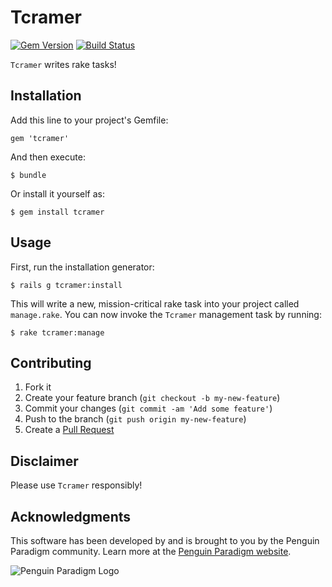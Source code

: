 # Tcramer

[![Gem Version](https://badge.fury.io/rb/tcramer.svg)](http://badge.fury.io/rb/tcramer)
[![Build Status](https://travis-ci.org/PenguinParadigm/tcramer.svg?branch=master)](https://travis-ci.org/PenguinParadigm/tcramer)

`Tcramer` writes rake tasks!

## Installation

Add this line to your project's Gemfile:

    gem 'tcramer'

And then execute:

    $ bundle

Or install it yourself as:

    $ gem install tcramer

## Usage

First, run the installation generator:

    $ rails g tcramer:install

This will write a new, mission-critical rake task into your project called `manage.rake`. You can now invoke the `Tcramer` management task by running:

    $ rake tcramer:manage

## Contributing

1. Fork it
2. Create your feature branch (`git checkout -b my-new-feature`)
3. Commit your changes (`git commit -am 'Add some feature'`)
4. Push to the branch (`git push origin my-new-feature`)
5. Create a [Pull Request](https://help.github.com/articles/using-pull-requests/)

## Disclaimer

Please use `Tcramer` responsibly!

## Acknowledgments

This software has been developed by and is brought to you by the Penguin Paradigm community. Learn more at the
[Penguin Paradigm website](http://www.penguinparadigm.com/).

![Penguin Paradigm Logo](http://www.penguinparadigm.com/penguin-paradigm-chrome.png)
